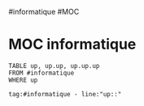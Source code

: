 #informatique #MOC
# MOC informatique

```dataview
TABLE up, up.up, up.up.up
FROM #informatique 
WHERE up
```

```query
tag:#informatique - line:"up::"
```

